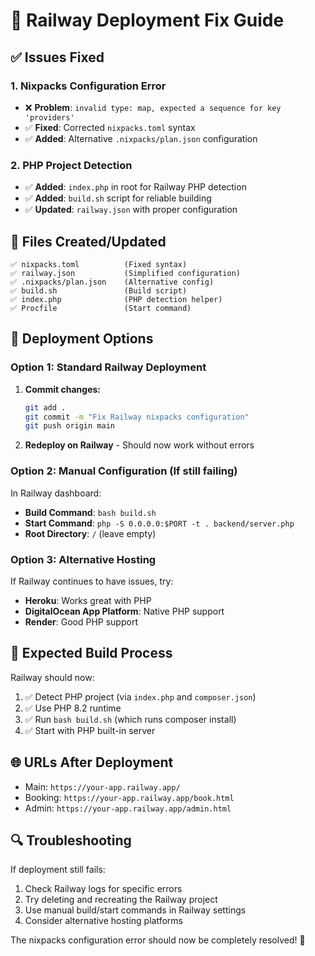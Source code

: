 # 🔧 Railway Deployment Fix Guide

## ✅ Issues Fixed

### 1. **Nixpacks Configuration Error**
- ❌ **Problem**: `invalid type: map, expected a sequence for key 'providers'`
- ✅ **Fixed**: Corrected `nixpacks.toml` syntax
- ✅ **Added**: Alternative `.nixpacks/plan.json` configuration

### 2. **PHP Project Detection**
- ✅ **Added**: `index.php` in root for Railway PHP detection
- ✅ **Added**: `build.sh` script for reliable building
- ✅ **Updated**: `railway.json` with proper configuration

## 📁 Files Created/Updated

```
✅ nixpacks.toml          (Fixed syntax)
✅ railway.json           (Simplified configuration)
✅ .nixpacks/plan.json    (Alternative config)
✅ build.sh               (Build script)
✅ index.php              (PHP detection helper)
✅ Procfile               (Start command)
```

## 🚀 Deployment Options

### Option 1: Standard Railway Deployment
1. **Commit changes:**
   ```bash
   git add .
   git commit -m "Fix Railway nixpacks configuration"
   git push origin main
   ```

2. **Redeploy on Railway** - Should now work without errors

### Option 2: Manual Configuration (If still failing)
In Railway dashboard:
- **Build Command**: `bash build.sh`
- **Start Command**: `php -S 0.0.0.0:$PORT -t . backend/server.php`
- **Root Directory**: `/` (leave empty)

### Option 3: Alternative Hosting
If Railway continues to have issues, try:
- **Heroku**: Works great with PHP
- **DigitalOcean App Platform**: Native PHP support
- **Render**: Good PHP support

## 🎯 Expected Build Process

Railway should now:
1. ✅ Detect PHP project (via `index.php` and `composer.json`)
2. ✅ Use PHP 8.2 runtime
3. ✅ Run `bash build.sh` (which runs composer install)
4. ✅ Start with PHP built-in server

## 🌐 URLs After Deployment

- Main: `https://your-app.railway.app/`
- Booking: `https://your-app.railway.app/book.html`
- Admin: `https://your-app.railway.app/admin.html`

## 🔍 Troubleshooting

If deployment still fails:
1. Check Railway logs for specific errors
2. Try deleting and recreating the Railway project
3. Use manual build/start commands in Railway settings
4. Consider alternative hosting platforms

The nixpacks configuration error should now be completely resolved! 🎉
